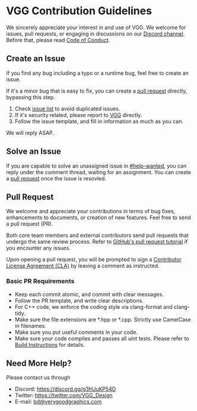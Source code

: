 # VGG Contribution Guidelines

We sincerely appreciate your interest in and use of VGG. We welcome for issues, pull requests, or engaging in discussions on our [Discord channel](https://discord.gg/g3HJuKP54D). Before that, please read [Code of Conduct](CODE_OF_CONDUCT.md).

## Create an Issue

If you find any bug including a typo or a runtime bug, feel free to create an issue.

If it's a minor bug that is easy to fix, you can create a [pull request](#pull-request) directly, bypassing this step.

1. Check [issue list](https://github.com/verygoodgraphics/vgg_runtime/issues) to avoid duplicated issues.
2. If it's security related, please report to [VGG](mailto:bd@verygoodgraphics.com) directly.
3. Follow the issue template, and fill in information as much as you can.

We will reply ASAP.

## Solve an Issue

If you are capable to solve an unassigned issue in [#help-wanted](https://github.com/verygoodgraphics/vgg_runtime/labels/help%20wanted), you can reply under the comment thread, waiting for an assignment. You can create a [pull request](#pull-request) once the issue is resovled.

## Pull Request

We welcome and appreciate your contributions in terms of bug fixes, enhancements to documents, or creation of new features. Feel free to send a pull request (PR).

Both core team members and external contributors send pull requests that undergo the same review process. Refer to [GitHub's pull request tutorial](https://docs.github.com/en/pull-requests/collaborating-with-pull-requests) if you encounter any issues.

Upon opening a pull request, you will be prompted to sign a [Contributor License Agreement (CLA)](.github/CLA.md) by leaving a comment as instructed.

### Basic PR Requirements

- Keep each commit atomic, and commit with clear messages.
- Follow the PR template, and write clear descriptions.
- For C++ code, we enforce the coding style via clang-format and clang-tidy.
- Make sure the file extensions are *.hpp or *.cpp. Strictly use CamelCase in filenames.
- Make sure you put useful comments in your code.
- Make sure your code compiles and passes all uint tests. Please refer to [Build Instructions](README.md#build-instructions) for details.

## Need More Help?

Please contact us through
- Discord: https://discord.gg/g3HJuKP54D
- Twitter: https://twitter.com/VGG_Design
- E-mail: bd@verygoodgraphics.com
